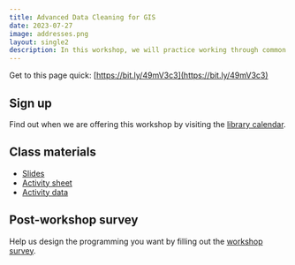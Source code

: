 ```yaml
---
title: Advanced Data Cleaning for GIS 
date: 2023-07-27
image: addresses.png
layout: single2
description: In this workshop, we will practice working through common problems that arise when preparing mapping data for spatial analysis. You will leave with strengthened foundational GIS skills. We will also provide example approaches to especially challenging GIS data problems.
---
```


Get to this page quick: 
[https://bit.ly/49mV3c3](https://bit.ly/49mV3c3)

## Sign up
Find out when we are offering this workshop by visiting the [library calendar](https://libcal.library.harvard.edu/calendar/main?t=d&q=gis&cid=15049&cal=15049&inc=0).


## Class materials

- [Slides](https://docs.google.com/presentation/d/1eNX1_46CuVUcX3pUkZVZU2XoXEJLbgfKSm4y9v4XiQE/edit?usp=sharing)
- [Activity sheet](https://docs.google.com/document/d/1gUSFADxn54ibBXcv8DAWoua9Yo0XhEayMPwcEk52b60/edit?usp=sharing)
- [Activity data](https://drive.google.com/file/d/1885Vfi-cf4bgc1xpCRsR7caXSVRn_7Hr/view?usp=sharing)


## Post-workshop survey
Help us design the programming you want by filling out the [workshop survey](https://harvard.az1.qualtrics.com/jfe/form/SV_eX0ThXAYbyGjPkG).



